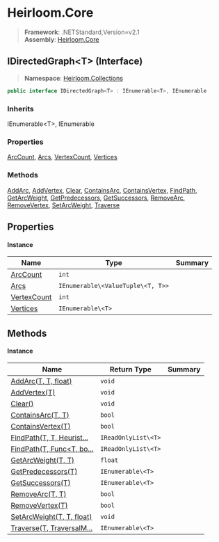 # Heirloom.Core

> **Framework**: .NETStandard,Version=v2.1  
> **Assembly**: [Heirloom.Core][0]

## IDirectedGraph\<T> (Interface)

> **Namespace**: [Heirloom.Collections][0]

```cs
public interface IDirectedGraph<T> : IEnumerable<T>, IEnumerable
```

### Inherits

IEnumerable\<T>, IEnumerable

### Properties

[ArcCount][1], [Arcs][2], [VertexCount][3], [Vertices][4]

### Methods

[AddArc][5], [AddVertex][6], [Clear][7], [ContainsArc][8], [ContainsVertex][9], [FindPath][10], [GetArcWeight][11], [GetPredecessors][12], [GetSuccessors][13], [RemoveArc][14], [RemoveVertex][15], [SetArcWeight][16], [Traverse][17]

## Properties

#### Instance

| Name             | Type                              | Summary |
|------------------|-----------------------------------|---------|
| [ArcCount][1]    | `int`                             |         |
| [Arcs][2]        | `IEnumerable\<ValueTuple\<T, T>>` |         |
| [VertexCount][3] | `int`                             |         |
| [Vertices][4]    | `IEnumerable\<T>`                 |         |

## Methods

#### Instance

| Name                            | Return Type         | Summary |
|---------------------------------|---------------------|---------|
| [AddArc(T, T, float)][5]        | `void`              |         |
| [AddVertex(T)][6]               | `void`              |         |
| [Clear()][7]                    | `void`              |         |
| [ContainsArc(T, T)][8]          | `bool`              |         |
| [ContainsVertex(T)][9]          | `bool`              |         |
| [FindPath(T, T, Heurist...][10] | `IReadOnlyList\<T>` |         |
| [FindPath(T, Func<T, bo...][10] | `IReadOnlyList\<T>` |         |
| [GetArcWeight(T, T)][11]        | `float`             |         |
| [GetPredecessors(T)][12]        | `IEnumerable\<T>`   |         |
| [GetSuccessors(T)][13]          | `IEnumerable\<T>`   |         |
| [RemoveArc(T, T)][14]           | `bool`              |         |
| [RemoveVertex(T)][15]           | `bool`              |         |
| [SetArcWeight(T, T, float)][16] | `void`              |         |
| [Traverse(T, TraversalM...][17] | `IEnumerable\<T>`   |         |

[0]: ../../Heirloom.Core.md
[1]: IDirectedGraph[T]/ArcCount.md
[2]: IDirectedGraph[T]/Arcs.md
[3]: IDirectedGraph[T]/VertexCount.md
[4]: IDirectedGraph[T]/Vertices.md
[5]: IDirectedGraph[T]/AddArc.md
[6]: IDirectedGraph[T]/AddVertex.md
[7]: IDirectedGraph[T]/Clear.md
[8]: IDirectedGraph[T]/ContainsArc.md
[9]: IDirectedGraph[T]/ContainsVertex.md
[10]: IDirectedGraph[T]/FindPath.md
[11]: IDirectedGraph[T]/GetArcWeight.md
[12]: IDirectedGraph[T]/GetPredecessors.md
[13]: IDirectedGraph[T]/GetSuccessors.md
[14]: IDirectedGraph[T]/RemoveArc.md
[15]: IDirectedGraph[T]/RemoveVertex.md
[16]: IDirectedGraph[T]/SetArcWeight.md
[17]: IDirectedGraph[T]/Traverse.md
